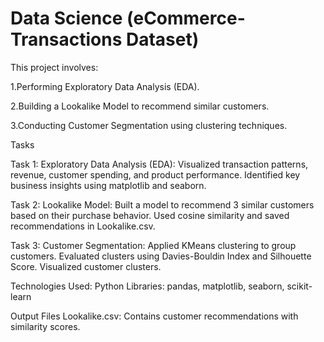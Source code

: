 # Data Science (eCommerce-Transactions Dataset)

This project involves:

1.Performing Exploratory Data Analysis (EDA).

2.Building a Lookalike Model to recommend similar customers.

3.Conducting Customer Segmentation using clustering techniques.

Tasks

Task 1: Exploratory Data Analysis (EDA):
Visualized transaction patterns, revenue, customer spending, and product performance.
Identified key business insights using matplotlib and seaborn.

Task 2: Lookalike Model:
Built a model to recommend 3 similar customers based on their purchase behavior.
Used cosine similarity and saved recommendations in Lookalike.csv.

Task 3: Customer Segmentation:
Applied KMeans clustering to group customers.
Evaluated clusters using Davies-Bouldin Index and Silhouette Score.
Visualized customer clusters.

Technologies Used:
Python
Libraries: pandas, matplotlib, seaborn, scikit-learn
    
Output Files
Lookalike.csv: Contains customer recommendations with similarity scores.
